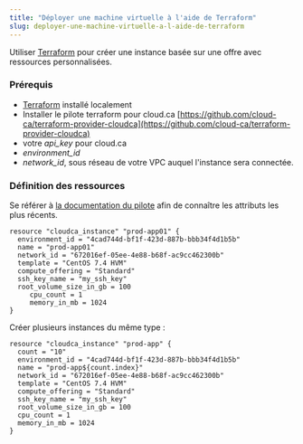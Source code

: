 ```yaml
---
title: "Déployer une machine virtuelle à l'aide de Terraform"
slug: deployer-une-machine-virtuelle-a-l-aide-de-terraform
---
```



Utiliser [Terraform](https://www.terraform.io/) pour créer une instance basée sur une offre avec ressources personnalisées.

### Prérequis

- [Terraform](https://www.terraform.io/downloads.html) installé localement
- Installer le pilote terraform pour cloud.ca [https://github.com/cloud-ca/terraform-provider-cloudca](https://github.com/cloud-ca/terraform-provider-cloudca)
- votre *api_key* pour cloud.ca
- *environment_id*
- *network_id*,  sous réseau de votre VPC auquel l'instance sera connectée.


### Définition des ressources

Se référer à [la documentation du pilote](https://github.com/cloud-ca/terraform-provider-cloudca/tree/development/cloudca#cloudca_instance) afin de connaître les attributs les plus récents.

```
resource "cloudca_instance" "prod-app01" {
  environment_id = "4cad744d-bf1f-423d-887b-bbb34f4d1b5b"
  name = "prod-app01"
  network_id = "672016ef-05ee-4e88-b68f-ac9cc462300b"
  template = "CentOS 7.4 HVM"
  compute_offering = "Standard"
  ssh_key_name = "my_ssh_key"
  root_volume_size_in_gb = 100
     cpu_count = 1
     memory_in_mb = 1024
}
```

Créer plusieurs instances du même type :

```
resource "cloudca_instance" "prod-app" {
  count = "10"
  environment_id = "4cad744d-bf1f-423d-887b-bbb34f4d1b5b"
  name = "prod-app${count.index}"
  network_id = "672016ef-05ee-4e88-b68f-ac9cc462300b"
  template = "CentOS 7.4 HVM"
  compute_offering = "Standard"
  ssh_key_name = "my_ssh_key"
  root_volume_size_in_gb = 100
  cpu_count = 1
  memory_in_mb = 1024
}
```
